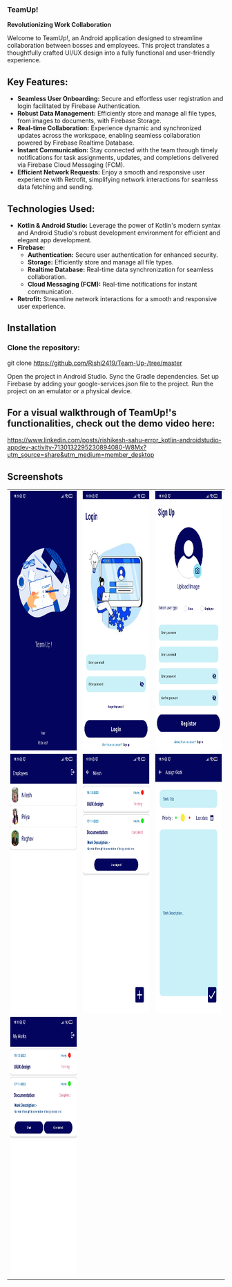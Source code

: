 ### TeamUp!

**Revolutionizing Work Collaboration**

Welcome to TeamUp!, an Android application designed to streamline collaboration between bosses and employees. This project translates a thoughtfully crafted UI/UX design into a fully functional and user-friendly experience.

## Key Features:

* **Seamless User Onboarding:** Secure and effortless user registration and login facilitated by Firebase Authentication.
* **Robust Data Management:** Efficiently store and manage all file types, from images to documents, with Firebase Storage.
* **Real-time Collaboration:** Experience dynamic and synchronized updates across the workspace, enabling seamless collaboration powered by Firebase Realtime Database.
* **Instant Communication:** Stay connected with the team through timely notifications for task assignments, updates, and completions delivered via Firebase Cloud Messaging (FCM).
* **Efficient Network Requests:** Enjoy a smooth and responsive user experience with Retrofit, simplifying network interactions for seamless data fetching and sending.

## Technologies Used:

* **Kotlin & Android Studio:** Leverage the power of Kotlin's modern syntax and Android Studio's robust development environment for efficient and elegant app development.
* **Firebase:** 
    * **Authentication:** Secure user authentication for enhanced security.
    * **Storage:** Efficiently store and manage all file types.
    * **Realtime Database:** Real-time data synchronization for seamless collaboration.
    * **Cloud Messaging (FCM):** Real-time notifications for instant communication.
* **Retrofit:** Streamline network interactions for a smooth and responsive user experience.

## Installation
### Clone the repository:
git clone https://github.com/Rishi2419/Team-Up-/tree/master

Open the project in Android Studio.
Sync the Gradle dependencies.
Set up Firebase by adding your google-services.json file to the project.
Run the project on an emulator or a physical device.

## For a visual walkthrough of TeamUp!'s functionalities, check out the demo video here: 
https://www.linkedin.com/posts/rishikesh-sahu-error_kotlin-androidstudio-appdev-activity-7130132295230894080-W8Mx?utm_source=share&utm_medium=member_desktop


## Screenshots

<table>
  <tr table border="0">
    <td><img src="app/src/main/assets/screen1.jpg" alt="App Screenshot" width="300" height="600"/></td>
    <td><img src="app/src/main/assets/screen2.jpg" alt="App Screenshot" width="300" height="600"/></td>
    <td><img src="app/src/main/assets/screen3.jpg" alt="App Screenshot" width="300" height="600"/></td>
  </tr>
  <tr>
    <td><img src="app/src/main/assets/screen4.jpg" alt="App Screenshot" width="300" height="600"/></td>
    <td><img src="app/src/main/assets/screen5.jpg" alt="App Screenshot" width="300" height="600"/></td>
    <td><img src="app/src/main/assets/screen6.jpg" alt="App Screenshot" width="300" height="600"/></td>
  </tr>
  <tr>
    <td><img src="app/src/main/assets/screen7.jpg" alt="App Screenshot" width="300" height="600"/></td>
  </tr>
</table>
